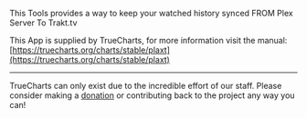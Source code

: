 This Tools provides a way to keep your watched history synced FROM Plex Server To Trakt.tv

This App is supplied by TrueCharts, for more information visit the manual: [https://truecharts.org/charts/stable/plaxt](https://truecharts.org/charts/stable/plaxt)

---

TrueCharts can only exist due to the incredible effort of our staff.
Please consider making a [donation](https://truecharts.org/sponsor) or contributing back to the project any way you can!
